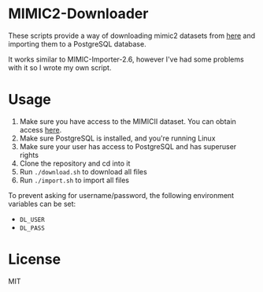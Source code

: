 # MIMIC2-Downloader

These scripts provide a way of downloading mimic2 datasets from
[here][1] and importing them to a PostgreSQL database.

It works similar to MIMIC-Importer-2.6, however I've had some problems with
it so I wrote my own script.

# Usage

1. Make sure you have access to the MIMICII dataset. You can obtain access
[here][2].
1. Make sure PostgreSQL is installed, and you're running Linux
2. Make sure your user has access to PostgreSQL and has superuser rights
3. Clone the repository and cd into it
4. Run `./download.sh` to download all files
5. Run `./import.sh` to import all files

To prevent asking for username/password, the following environment variables
can be set:

- `DL_USER`
- `DL_PASS`

# License

MIT

[1]: https://physionet.org/works/MIMICIIClinicalDatabase/files/
[2]: https://physionet.org/works/MIMICIIClinicalDatabase/access.shtml
